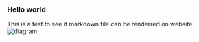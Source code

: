 ### Hello world

This is a test to see if markdown file can be renderred on website
![diagram](/blog-images/my-diagram.png)